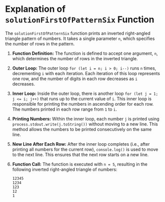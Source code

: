 # Explanation of `solutionFirstOfPatternSix` Function

The `solutionFirstOfPatternSix` function prints an inverted right-angled triangle pattern of numbers. It takes a single parameter `n`, which specifies the number of rows in the pattern.

1. **Function Definition:** The function is defined to accept one argument, `n`, which determines the number of rows in the inverted triangle.

2. **Outer Loop:** The outer loop `for (let i = n; i > 0; i--)` runs `n` times, decrementing `i` with each iteration. Each iteration of this loop represents one row, and the number of digits in each row decreases as `i` decreases.

3. **Inner Loop:** Inside the outer loop, there is another loop `for (let j = 1; j <= i; j++)` that runs up to the current value of `i`. This inner loop is responsible for printing the numbers in ascending order for each row. The numbers printed in each row range from `1` to `i`.

4. **Printing Numbers:** Within the inner loop, each number `j` is printed using `process.stdout.write(j.toString())` without moving to a new line. This method allows the numbers to be printed consecutively on the same line.

5. **New Line After Each Row:** After the inner loop completes (i.e., after printing all numbers for the current row), `console.log()` is used to move to the next line. This ensures that the next row starts on a new line.

6. **Function Call:** The function is executed with `n = 5`, resulting in the following inverted right-angled triangle of numbers:

   ```
   12345
   1234
   123
   12
   1
   ```
